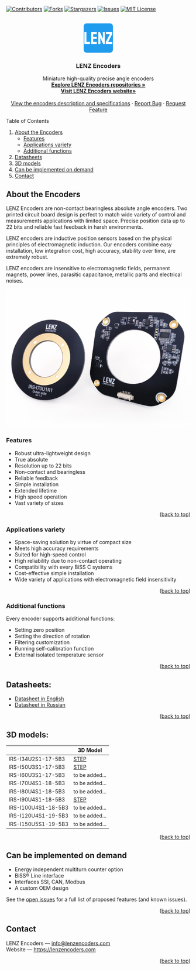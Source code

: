 <div id="top"></div>
<!--
*** LENZ Encoders
-->

[![Contributors][contributors-shield]][contributors-url]
[![Forks][forks-shield]][forks-url]
[![Stargazers][stars-shield]][stars-url]
[![Issues][issues-shield]][issues-url]
[![MIT License][license-shield]][license-url]




<!-- PROJECT LOGO -->
<br />
<div align="center">
  <a href="https://github.com/lenzencoders">
    <img src="images/LENZfavicon.png" alt="LENZ Logo" width="80" height="80">
  </a>

  <h3 align="center">LENZ Encoders</h3>

  <p align="center">
    Miniature high-quality precise angle encoders
    <br />
    <a href="https://github.com/lenzencoders"><strong>Explore LENZ Encoders repositories »</strong></a>
    <br />
    <a href="https://lenzencoders.com"><strong>Visit LENZ Encoders website»</strong></a>
    <br />
    <br />
    <a href="https://github.com/lenzencoders/Encoders_Description/blob/main/IRS-encoders_en_US.pdf">View the encoders description and specifications</a>
    ·
    <a href="https://github.com/lenzencoders/Encoders_Description/issues">Report Bug</a>
    ·
    <a href="https://github.com/lenzencoders/Encoders_Description/issues">Request Feature</a>
  </p>
</div>



<!-- TABLE OF CONTENTS -->

<summary>Table of Contents</summary>
<ol>
  <li>
    <a href="#about-the-encoders">About the Encoders</a>
    <ul>
      <li><a href="#features">Features</a></li>
      <li><a href="#applications-variety">Applications variety</a></li>
      <li><a href="#additional-functions">Additional functions</a></li>
    </ul>
  </li>
  <li><a href="#datasheets">Datasheets</a></li>
  <li><a href="#3d-models">3D models</a></li>
  <li><a href="#can-be-implemented-on-demand">Can be implemented on demand</a></li>
    <li><a href="#contact">Contact</a></li>
</ol>




<!-- ABOUT THE ENCODERS -->
## About the Encoders
LENZ Encoders are non-contact bearingless absolute angle encoders. Two printed circuit board design is perfect to match wide variety of control and measurements applications with limited space. Precise position data up to 22 bits and reliable fast feedback in harsh environments.

LENZ encoders are inductive position sensors based on the physical principles of electromagnetic induction. Our encoders combine easy installation, low integration cost, high accuracy, stability over time, are extremely robust.

LENZ encoders are insensitive to electromagnetic fields, permanent magnets, power lines, parasitic capacitance, metallic parts and electrical noises.

[![LENZ Encoders IRS-I70 photo][product-photo]](https://lenzencoders.com)


### Features

* Robust ultra-lightweight design
* True absolute
* Resolution up to 22 bits
* Non-contact and bearingless
* Reliable feedback
* Simple installation
* Extended lifetime
* High speed operation
* Vast variety of sizes


<p align="right">(<a href="#top">back to top</a>)</p>


### Applications variety

* Space-saving solution by virtue of compact size
* Meets high accuracy requirements
* Suited for high-speed control
* High reliability due to non-contact operating
* Compatibility with every BiSS C systems
* Cost-effective simple installation
* Wide variety of applications with electromagnetic field insensitivity


<p align="right">(<a href="#top">back to top</a>)</p>


<!-- ADDITIONAL -->
### Additional functions

Every encoder supports additional functions:

* Setting zero position
* Setting the direction of rotation
* Filtering customization 
* Running self-calibration function
* External isolated temperature sensor


<p align="right">(<a href="#top">back to top</a>)</p>



## Datasheets:

* [Datasheet in English](/IRS-encoders_en_EN.pdf)
* [Datasheet in Russian](/IRS-encoders_ru_RU.pdf)


<p align="right">(<a href="#top">back to top</a>)</p>


## 3D models:
|                     |  3D Model                                   |
|---------------------|---------------------------------------------|
| IRS-I34U2S1-17-5B3  |   [STEP](https://github.com/lenzencoders/Encoders_Description/blob/main/CAD/IRS-I34US1-17-5B3.stp)        |
| IRS-I50U3S1-17-5B3  |   [STEP](https://github.com/lenzencoders/Encoders_Description/blob/main/CAD/IRS-I50U3S1-17-5B3.stp)       |
| IRS-I60U3S1-17-5B3  |   to be added...                            |
| IRS-I70U4S1-18-5B3  |   to be added...                            |
| IRS-I80U4S1-18-5B3  |   to be added...                            |
| IRS-I90U4S1-18-5B3  |   [STEP](https://github.com/lenzencoders/Encoders_Description/blob/main/CAD/IRS-I90U4S1-18-5B3.stp)       |
| IRS-I100U4S1-18-5B3 |   to be added...                            |
| IRS-I120U4S1-19-5B3 |   to be added...                            |
| IRS-I150U5S1-19-5B3 |   to be added...                            |



<p align="right">(<a href="#top">back to top</a>)</p>


## Can be implemented on demand

* Energy independent multiturn counter option 
* BiSS® Line interface
* Interfaces SSI, CAN, Modbus 
* A custom OEM design 

See the [open issues](https://github.com/lenzencoders/Encoders_Description/issues) for a full list of proposed features (and known issues).

<p align="right">(<a href="#top">back to top</a>)</p>



<!-- CONTACT -->
## Contact

LENZ Encoders — info@lenzencoders.com \
Website — https://lenzencoders.com


<p align="right">(<a href="#top">back to top</a>)</p>




<!-- MARKDOWN LINKS & IMAGES -->
<!-- https://www.markdownguide.org/basic-syntax/#reference-style-links -->
[contributors-shield]: https://img.shields.io/github/contributors/lenzencoders/Encoders_Description.svg?style=for-the-badge
[contributors-url]: https://github.com/lenzencoders/graphs/contributors
[forks-shield]: https://img.shields.io/github/forks/lenzencoders/Encoders_Description.svg?style=for-the-badge
[forks-url]: https://github.com/lenzencoders/network/members
[stars-shield]: https://img.shields.io/github/stars/lenzencoders/Encoders_Description.svg?style=for-the-badge
[stars-url]: https://github.com/lenzencoders/stargazers
[issues-shield]: https://img.shields.io/github/issues/lenzencoders/Encoders_Description.svg?style=for-the-badge
[issues-url]: https://github.com/lenzencoders/issues
[license-shield]: https://img.shields.io/github/license/lenzencoders/Encoders_Description.svg?style=for-the-badge
[license-url]: https://github.com/lenzencoders/blob/master/LICENSE.txt
[linkedin-shield]: https://img.shields.io/badge/-LinkedIn-black.svg?style=for-the-badge&logo=linkedin&colorB=555
[linkedin-url]: https://linkedin.com/in/lenzencoders
[product-photo]: images/irs-i70_white.jpg
